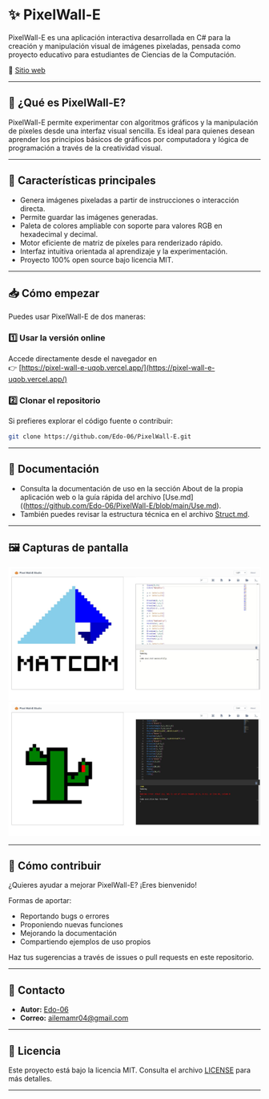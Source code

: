 # ✨ PixelWall-E

PixelWall-E es una aplicación interactiva desarrollada en C# para la creación y manipulación visual de imágenes pixeladas, pensada como proyecto educativo para estudiantes de Ciencias de la Computación.

🔗 [Sitio web](https://pixel-wall-e-uqob.vercel.app/)
<!-- Si tienes un README_EN, agrega el enlace aquí -->

---

## 🚀 ¿Qué es PixelWall-E?

PixelWall-E permite experimentar con algoritmos gráficos y la manipulación de píxeles desde una interfaz visual sencilla. Es ideal para quienes desean aprender los principios básicos de gráficos por computadora y lógica de programación a través de la creatividad visual.

---

## 📌 Características principales

- Genera imágenes pixeladas a partir de instrucciones o interacción directa.
- Permite guardar las imágenes generadas.
- Paleta de colores ampliable con soporte para valores RGB en hexadecimal y decimal.
- Motor eficiente de matriz de píxeles para renderizado rápido.
- Interfaz intuitiva orientada al aprendizaje y la experimentación.
- Proyecto 100% open source bajo licencia MIT.

---

## 📥 Cómo empezar

Puedes usar PixelWall-E de dos maneras:

### 1️⃣ Usar la versión online

Accede directamente desde el navegador en  
👉 [https://pixel-wall-e-uqob.vercel.app/](https://pixel-wall-e-uqob.vercel.app/)

### 2️⃣ Clonar el repositorio

Si prefieres explorar el código fuente o contribuir:

```sh
git clone https://github.com/Edo-06/PixelWall-E.git
```

---

## 📖 Documentación

- Consulta la documentación de uso en la sección About de la propia aplicación web o la guía rápida del archivo [Use.md]((https://github.com/Edo-06/PixelWall-E/blob/main/Use.md).
- También puedes revisar la estructura técnica en el archivo [Struct.md](https://github.com/Edo-06/PixelWall-E/blob/main/Struct.md).

---

## 🖼️ Capturas de pantalla

<!-- Agrega aquí imágenes si las tienes -->
![Ejemplo 1](screenshots/Screenshot_15-6-2025_233227_localhost.jpeg)
![Ejemplo 2](screenshots/Screenshot_15-6-2025_233116_localhost.jpeg)

---

## 🤝 Cómo contribuir

¿Quieres ayudar a mejorar PixelWall-E? ¡Eres bienvenido!

Formas de aportar:

- Reportando bugs o errores
- Proponiendo nuevas funciones
- Mejorando la documentación
- Compartiendo ejemplos de uso propios

Haz tus sugerencias a través de issues o pull requests en este repositorio.

---

## 💬 Contacto

- **Autor:** [Edo-06](https://github.com/Edo-06)
- **Correo:** ailemamr04@gmail.com

---

## 📝 Licencia

Este proyecto está bajo la licencia MIT. Consulta el archivo [LICENSE](LICENSE) para más detalles.

---
